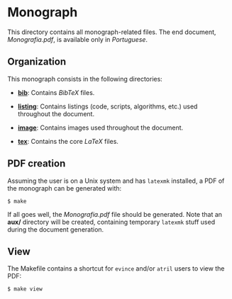# Monograph

This directory contains all monograph-related files. The end document,
*Monografia.pdf*, is available only in *Portuguese*.

## Organization

This monograph consists in the following directories:

- [**bib**](bib/): Contains *BibTeX* files.

- [**listing**](listing/): Contains listings (code, scripts, algorithms, etc.) used
  throughout the document.

- [**image**](image/): Contains images used throughout the document.

- [**tex**](tex/): Contains the core *LaTeX* files.

## PDF creation

Assuming the user is on a Unix system and has `latexmk` installed, a PDF of the
monograph can be generated with:

    $ make

If all goes well, the *Monografia.pdf* file should be generated. Note that an
**aux/** directory will be created, containing temporary `latexmk` stuff used during
the document generation.

## View

The Makefile contains a shortcut for `evince` and/or `atril` users to view the PDF:

    $ make view
